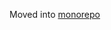 Moved into [monorepo](https://github.com/segmentstream/segmentstream-workflow-controller/tree/master/packages/argo-client-node)
